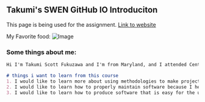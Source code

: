 ## Takumi's SWEN GitHub IO Introduciton

This page is being used for the assignment.
[Link to website](http://www.se.rit.edu/~swen-101/00/index.html)

My Favorite food:
![Image](https://tsf2802.github.io/master/ramen.jpg)

### Some things about me:
```markdown
Hi I'm Takumi Scott Fukuzawa and I'm from Maryland, and I attended Centennial High School there. Some of my hobbies are video editing. playing video games, golfing, walking and skateboarding.

# things i want to learn from this course
1. I would like to learn more about using methodologies to make projects.
2. I would like to learn how to properly maintain software because I heard that was very important from my highschool CS teacher
3. I would like to learn how to produce software that is easy for the user to use.

